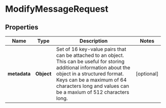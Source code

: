 # ModifyMessageRequest

## Properties
Name | Type | Description | Notes
------------ | ------------- | ------------- | -------------
**metadata** | **Object** | Set of 16 key-value pairs that can be attached to an object. This can be useful for storing additional information about the object in a structured format. Keys can be a maximum of 64 characters long and values can be a maxium of 512 characters long.  |  [optional]

